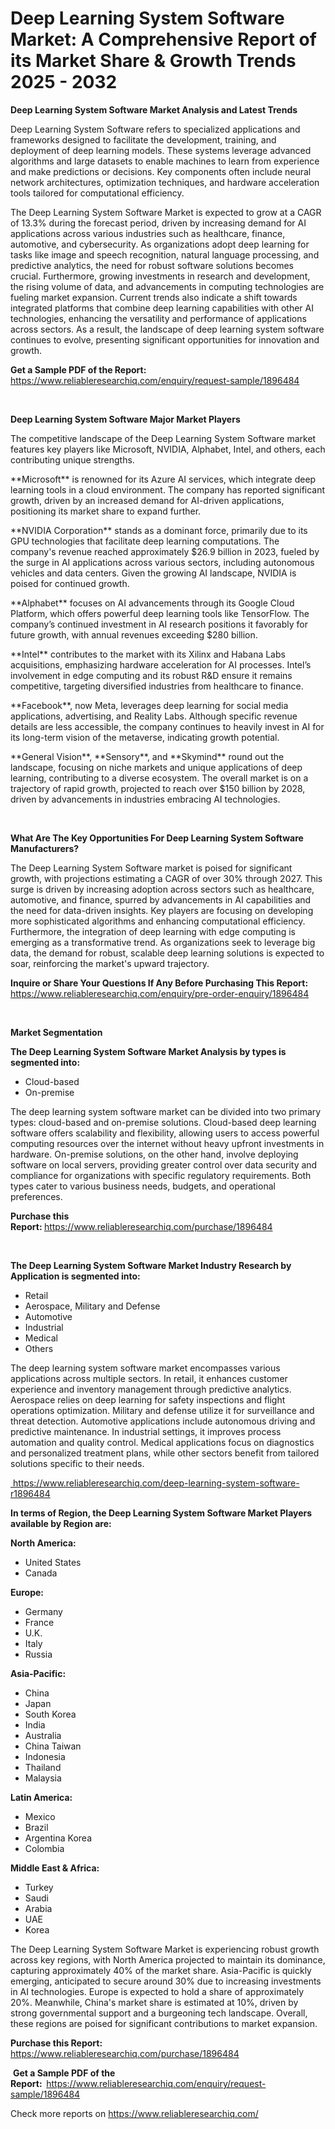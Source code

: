 <p><h1>Deep Learning System Software Market: A Comprehensive Report of its Market Share & Growth Trends 2025 - 2032</h1></p><p><strong>Deep Learning System Software Market Analysis and Latest Trends</strong></p>
<p><p>Deep Learning System Software refers to specialized applications and frameworks designed to facilitate the development, training, and deployment of deep learning models. These systems leverage advanced algorithms and large datasets to enable machines to learn from experience and make predictions or decisions. Key components often include neural network architectures, optimization techniques, and hardware acceleration tools tailored for computational efficiency.</p><p>The Deep Learning System Software Market is expected to grow at a CAGR of 13.3% during the forecast period, driven by increasing demand for AI applications across various industries such as healthcare, finance, automotive, and cybersecurity. As organizations adopt deep learning for tasks like image and speech recognition, natural language processing, and predictive analytics, the need for robust software solutions becomes crucial. Furthermore, growing investments in research and development, the rising volume of data, and advancements in computing technologies are fueling market expansion. Current trends also indicate a shift towards integrated platforms that combine deep learning capabilities with other AI technologies, enhancing the versatility and performance of applications across sectors. As a result, the landscape of deep learning system software continues to evolve, presenting significant opportunities for innovation and growth.</p></p>
<p><strong>Get a Sample PDF of the Report:&nbsp;</strong> <a href="https://www.reliableresearchiq.com/enquiry/request-sample/1896484?utm_campaign=1906&utm_medium=2&utm_source=Github&utm_content=ia&utm_term=13012025&utm_id=deep-learning-system-software">https://www.reliableresearchiq.com/enquiry/request-sample/1896484</a></p>
<p>&nbsp;</p>
<p><strong>Deep Learning System Software Major Market Players</strong></p>
<p><p>The competitive landscape of the Deep Learning System Software market features key players like Microsoft, NVIDIA, Alphabet, Intel, and others, each contributing unique strengths. </p><p>**Microsoft** is renowned for its Azure AI services, which integrate deep learning tools in a cloud environment. The company has reported significant growth, driven by an increased demand for AI-driven applications, positioning its market share to expand further.</p><p>**NVIDIA Corporation** stands as a dominant force, primarily due to its GPU technologies that facilitate deep learning computations. The company's revenue reached approximately $26.9 billion in 2023, fueled by the surge in AI applications across various sectors, including autonomous vehicles and data centers. Given the growing AI landscape, NVIDIA is poised for continued growth.</p><p>**Alphabet** focuses on AI advancements through its Google Cloud Platform, which offers powerful deep learning tools like TensorFlow. The company’s continued investment in AI research positions it favorably for future growth, with annual revenues exceeding $280 billion.</p><p>**Intel** contributes to the market with its Xilinx and Habana Labs acquisitions, emphasizing hardware acceleration for AI processes. Intel’s involvement in edge computing and its robust R&D ensure it remains competitive, targeting diversified industries from healthcare to finance.</p><p>**Facebook**, now Meta, leverages deep learning for social media applications, advertising, and Reality Labs. Although specific revenue details are less accessible, the company continues to heavily invest in AI for its long-term vision of the metaverse, indicating growth potential.</p><p>**General Vision**, **Sensory**, and **Skymind** round out the landscape, focusing on niche markets and unique applications of deep learning, contributing to a diverse ecosystem. The overall market is on a trajectory of rapid growth, projected to reach over $150 billion by 2028, driven by advancements in industries embracing AI technologies.</p></p>
<p>&nbsp;</p>
<p><strong>What Are The Key Opportunities For Deep Learning System Software Manufacturers?</strong></p>
<p><p>The Deep Learning System Software market is poised for significant growth, with projections estimating a CAGR of over 30% through 2027. This surge is driven by increasing adoption across sectors such as healthcare, automotive, and finance, spurred by advancements in AI capabilities and the need for data-driven insights. Key players are focusing on developing more sophisticated algorithms and enhancing computational efficiency. Furthermore, the integration of deep learning with edge computing is emerging as a transformative trend. As organizations seek to leverage big data, the demand for robust, scalable deep learning solutions is expected to soar, reinforcing the market's upward trajectory.</p></p>
<p><strong>Inquire or Share Your Questions If Any Before Purchasing This Report:</strong> <a href="https://www.reliableresearchiq.com/enquiry/pre-order-enquiry/1896484?utm_campaign=1906&utm_medium=2&utm_source=Github&utm_content=ia&utm_term=13012025&utm_id=deep-learning-system-software">https://www.reliableresearchiq.com/enquiry/pre-order-enquiry/1896484</a></p>
<p>&nbsp;</p>
<p><strong>Market Segmentation</strong></p>
<p><strong>The Deep Learning System Software Market Analysis by types is segmented into:</strong></p>
<p><ul><li>Cloud-based</li><li>On-premise</li></ul></p>
<p><p>The deep learning system software market can be divided into two primary types: cloud-based and on-premise solutions. Cloud-based deep learning software offers scalability and flexibility, allowing users to access powerful computing resources over the internet without heavy upfront investments in hardware. On-premise solutions, on the other hand, involve deploying software on local servers, providing greater control over data security and compliance for organizations with specific regulatory requirements. Both types cater to various business needs, budgets, and operational preferences.</p></p>
<p><strong>Purchase this Report:&nbsp;</strong><a href="https://www.reliableresearchiq.com/purchase/1896484?utm_campaign=1906&utm_medium=2&utm_source=Github&utm_content=ia&utm_term=13012025&utm_id=deep-learning-system-software">https://www.reliableresearchiq.com/purchase/1896484</a></p>
<p>&nbsp;</p>
<p><strong>The Deep Learning System Software Market Industry Research by Application is segmented into:</strong></p>
<p><ul><li>Retail</li><li>Aerospace, Military and Defense</li><li>Automotive</li><li>Industrial</li><li>Medical</li><li>Others</li></ul></p>
<p><p>The deep learning system software market encompasses various applications across multiple sectors. In retail, it enhances customer experience and inventory management through predictive analytics. Aerospace relies on deep learning for safety inspections and flight operations optimization. Military and defense utilize it for surveillance and threat detection. Automotive applications include autonomous driving and predictive maintenance. In industrial settings, it improves process automation and quality control. Medical applications focus on diagnostics and personalized treatment plans, while other sectors benefit from tailored solutions specific to their needs.</p></p>
<p><a href="https://www.reliableresearchiq.com/deep-learning-system-software-r1896484?utm_campaign=1906&utm_medium=2&utm_source=Github&utm_content=ia&utm_term=13012025&utm_id=deep-learning-system-software">&nbsp;https://www.reliableresearchiq.com/deep-learning-system-software-r1896484</a></p>
<p><strong>In terms of Region, the Deep Learning System Software Market Players available by Region are:</strong></p>
<p>
    <p> <strong> North America: </strong>
        <ul>
            <li>United States</li>
            <li>Canada</li>
        </ul>
        </p> 
    <p> <strong> Europe: </strong>
        <ul>
            <li>Germany</li>
            <li>France</li>
            <li>U.K.</li>
            <li>Italy</li>
            <li>Russia</li>
        </ul>
        </p> 
    <p> <strong> Asia-Pacific: </strong>
        <ul>
            <li>China</li>
            <li>Japan</li>
            <li>South Korea</li>
            <li>India</li>
            <li>Australia</li>
            <li>China Taiwan</li>
            <li>Indonesia</li>
            <li>Thailand</li>
            <li>Malaysia</li>
        </ul>
        </p> 
    <p> <strong> Latin America: </strong>
        <ul>
            <li>Mexico</li>
            <li>Brazil</li>
            <li>Argentina Korea</li>
            <li>Colombia</li>
        </ul>
        </p> 
    <p> <strong> Middle East & Africa: </strong>
        <ul>
            <li>Turkey</li>
            <li>Saudi</li>
            <li>Arabia</li>
            <li>UAE</li>
            <li>Korea</li>
        </ul>
    </p>
    </p>
<p><p>The Deep Learning System Software Market is experiencing robust growth across key regions, with North America projected to maintain its dominance, capturing approximately 40% of the market share. Asia-Pacific is quickly emerging, anticipated to secure around 30% due to increasing investments in AI technologies. Europe is expected to hold a share of approximately 20%. Meanwhile, China's market share is estimated at 10%, driven by strong governmental support and a burgeoning tech landscape. Overall, these regions are poised for significant contributions to market expansion.</p></p>
<p><strong>Purchase this Report: </strong><a href="https://www.reliableresearchiq.com/purchase/1896484?utm_campaign=1906&utm_medium=2&utm_source=Github&utm_content=ia&utm_term=13012025&utm_id=deep-learning-system-software">https://www.reliableresearchiq.com/purchase/1896484</a></p>
<p>&nbsp;<strong>Get a Sample PDF of the Report:&nbsp;&nbsp;</strong><a href="https://www.reliableresearchiq.com/enquiry/request-sample/1896484?utm_campaign=1906&utm_medium=2&utm_source=Github&utm_content=ia&utm_term=13012025&utm_id=deep-learning-system-software">https://www.reliableresearchiq.com/enquiry/request-sample/1896484</a></p>
<p><strong></strong></p>
<p>Check more reports on <a href="https://www.reliableresearchiq.com/?utm_campaign=1906&utm_medium=2&utm_source=Github&utm_content=ia&utm_term=13012025&utm_id=deep-learning-system-software">https://www.reliableresearchiq.com/</a></p>